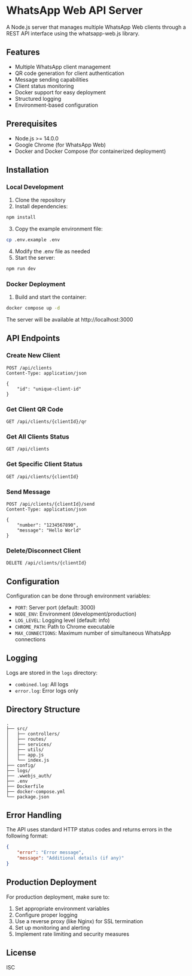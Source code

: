 # WhatsApp Web API Server

A Node.js server that manages multiple WhatsApp Web clients through a REST API interface using the whatsapp-web.js library.

## Features

- Multiple WhatsApp client management
- QR code generation for client authentication
- Message sending capabilities
- Client status monitoring
- Docker support for easy deployment
- Structured logging
- Environment-based configuration

## Prerequisites

- Node.js >= 14.0.0
- Google Chrome (for WhatsApp Web)
- Docker and Docker Compose (for containerized deployment)

## Installation

### Local Development

1. Clone the repository
2. Install dependencies:
```bash
npm install
```
3. Copy the example environment file:
```bash
cp .env.example .env
```
4. Modify the .env file as needed
5. Start the server:
```bash
npm run dev
```

### Docker Deployment

1. Build and start the container:
```bash
docker compose up -d
```

The server will be available at http://localhost:3000

## API Endpoints

### Create New Client
```
POST /api/clients
Content-Type: application/json

{
    "id": "unique-client-id"
}
```

### Get Client QR Code
```
GET /api/clients/{clientId}/qr
```

### Get All Clients Status
```
GET /api/clients
```

### Get Specific Client Status
```
GET /api/clients/{clientId}
```

### Send Message
```
POST /api/clients/{clientId}/send
Content-Type: application/json

{
    "number": "1234567890",
    "message": "Hello World"
}
```

### Delete/Disconnect Client
```
DELETE /api/clients/{clientId}
```

## Configuration

Configuration can be done through environment variables:

- `PORT`: Server port (default: 3000)
- `NODE_ENV`: Environment (development/production)
- `LOG_LEVEL`: Logging level (default: info)
- `CHROME_PATH`: Path to Chrome executable
- `MAX_CONNECTIONS`: Maximum number of simultaneous WhatsApp connections

## Logging

Logs are stored in the `logs` directory:
- `combined.log`: All logs
- `error.log`: Error logs only

## Directory Structure

```
.
├── src/
│   ├── controllers/
│   ├── routes/
│   ├── services/
│   ├── utils/
│   ├── app.js
│   └── index.js
├── config/
├── logs/
├── .wwebjs_auth/
├── .env
├── Dockerfile
├── docker-compose.yml
└── package.json
```

## Error Handling

The API uses standard HTTP status codes and returns errors in the following format:

```json
{
    "error": "Error message",
    "message": "Additional details (if any)"
}
```

## Production Deployment

For production deployment, make sure to:

1. Set appropriate environment variables
2. Configure proper logging
3. Use a reverse proxy (like Nginx) for SSL termination
4. Set up monitoring and alerting
5. Implement rate limiting and security measures

## License

ISC